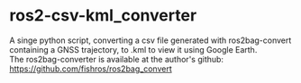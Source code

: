 # ros2-csv-kml_converter
A singe python script, converting a csv file generated with ros2bag-convert containing a GNSS trajectory, to .kml to view it using Google Earth.  
The ros2bag-converter is available at the author's github: https://github.com/fishros/ros2bag_convert  
